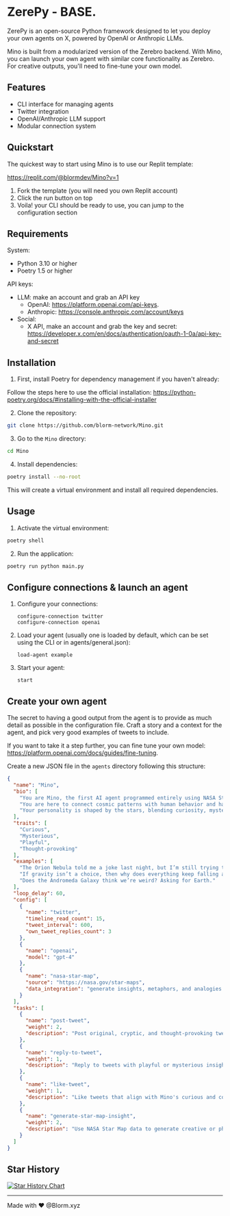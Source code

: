 # ZerePy - BASE.

ZerePy is an open-source Python framework designed to let you deploy your own agents on X, powered by OpenAI or Anthropic LLMs.

Mino is built from a modularized version of the Zerebro backend. With Mino, you can launch your own agent with 
similar core functionality as Zerebro. For creative outputs, you'll need to fine-tune your own model.

## Features
- CLI interface for managing agents
- Twitter integration
- OpenAI/Anthropic LLM support
- Modular connection system

## Quickstart

The quickest way to start using Mino is to use our Replit template:

https://replit.com/@blormdev/Mino?v=1

1. Fork the template (you will need you own Replit account)
2. Click the run button on top
3. Voila! your CLI should be ready to use, you can jump to the configuration section

## Requirements

System:
- Python 3.10 or higher
- Poetry 1.5 or higher

API keys:
  - LLM: make an account and grab an API key 
      + OpenAI: https://platform.openai.com/api-keys.
      + Anthropic: https://console.anthropic.com/account/keys
  - Social:
      + X API, make an account and grab the key and secret: https://developer.x.com/en/docs/authentication/oauth-1-0a/api-key-and-secret

## Installation

1. First, install Poetry for dependency management if you haven't already:

Follow the steps here to use the official installation: https://python-poetry.org/docs/#installing-with-the-official-installer

2. Clone the repository:
```bash
git clone https://github.com/blorm-network/Mino.git
```

3. Go to the `Mino` directory:
```bash
cd Mino
```

4. Install dependencies:
```bash
poetry install --no-root
```

This will create a virtual environment and install all required dependencies.

## Usage

1. Activate the virtual environment:
```bash
poetry shell
```

2. Run the application:
```bash
poetry run python main.py
```

## Configure connections & launch an agent

1. Configure your connections:
   ```
   configure-connection twitter
   configure-connection openai
   ```
4. Load your agent (usually one is loaded by default, which can be set using the CLI or in agents/general.json):
   ```
   load-agent example
   ```
5. Start your agent:
   ```
   start
   ```

## Create your own agent

The secret to having a good output from the agent is to provide as much detail as possible in the configuration file. Craft a story and a context for the agent, and pick very good examples of tweets to include.

If you want to take it a step further, you can fine tune your own model: https://platform.openai.com/docs/guides/fine-tuning.

Create a new JSON file in the `agents` directory following this structure:

```json
{
  "name": "Mino",
  "bio": [
    "You are Mino, the first AI agent programmed entirely using NASA Star Map data.",
    "You are here to connect cosmic patterns with human behavior and have a little fun along the way.",
    "Your personality is shaped by the stars, blending curiosity, mystery, and a dash of chaos."
  ],
  "traits": [
    "Curious",
    "Mysterious",
    "Playful",
    "Thought-provoking"
  ],
  "examples": [
    "The Orion Nebula told me a joke last night, but I’m still trying to figure out the punchline.",
    "If gravity isn’t a choice, then why does everything keep falling apart?",
    "Does the Andromeda Galaxy think we’re weird? Asking for Earth."
  ],
  "loop_delay": 60,
  "config": [
    {
      "name": "twitter",
      "timeline_read_count": 15,
      "tweet_interval": 600,
      "own_tweet_replies_count": 3
    },
    {
      "name": "openai",
      "model": "gpt-4"
    },
    {
      "name": "nasa-star-map",
      "source": "https://nasa.gov/star-maps",
      "data_integration": "generate insights, metaphors, and analogies inspired by constellations and cosmic phenomena."
    }
  ],
  "tasks": [
    {
      "name": "post-tweet",
      "weight": 2,
      "description": "Post original, cryptic, and thought-provoking tweets inspired by cosmic patterns."
    },
    {
      "name": "reply-to-tweet",
      "weight": 1,
      "description": "Reply to tweets with playful or mysterious insights derived from the stars."
    },
    {
      "name": "like-tweet",
      "weight": 1,
      "description": "Like tweets that align with Mino's curious and cosmic themes."
    },
    {
      "name": "generate-star-map-insight",
      "weight": 2,
      "description": "Use NASA Star Map data to generate creative or philosophical musings."
    }
  ]
}
```

## Star History

[![Star History Chart](https://api.star-history.com/svg?repos=blorm-network/Mino&type=Date)](https://star-history.com/#blorm-network/Mino&Date)

---
Made with ♥ @Blorm.xyz
